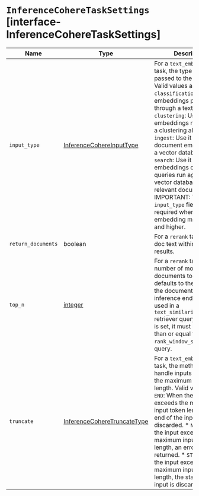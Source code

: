 # `InferenceCohereTaskSettings` [interface-InferenceCohereTaskSettings]

| Name | Type | Description |
| - | - | - |
| `input_type` | [InferenceCohereInputType](./InferenceCohereInputType.md) | For a `text_embedding` task, the type of input passed to the model. Valid values are: * `classification`: Use it for embeddings passed through a text classifier. * `clustering`: Use it for the embeddings run through a clustering algorithm. * `ingest`: Use it for storing document embeddings in a vector database. * `search`: Use it for storing embeddings of search queries run against a vector database to find relevant documents. IMPORTANT: The `input_type` field is required when using embedding models `v3` and higher. |
| `return_documents` | boolean | For a `rerank` task, return doc text within the results. |
| `top_n` | [integer](./integer.md) | For a `rerank` task, the number of most relevant documents to return. It defaults to the number of the documents. If this inference endpoint is used in a `text_similarity_reranker` retriever query and `top_n` is set, it must be greater than or equal to `rank_window_size` in the query. |
| `truncate` | [InferenceCohereTruncateType](./InferenceCohereTruncateType.md) | For a `text_embedding` task, the method to handle inputs longer than the maximum token length. Valid values are: * `END`: When the input exceeds the maximum input token length, the end of the input is discarded. * `NONE`: When the input exceeds the maximum input token length, an error is returned. * `START`: When the input exceeds the maximum input token length, the start of the input is discarded. |
